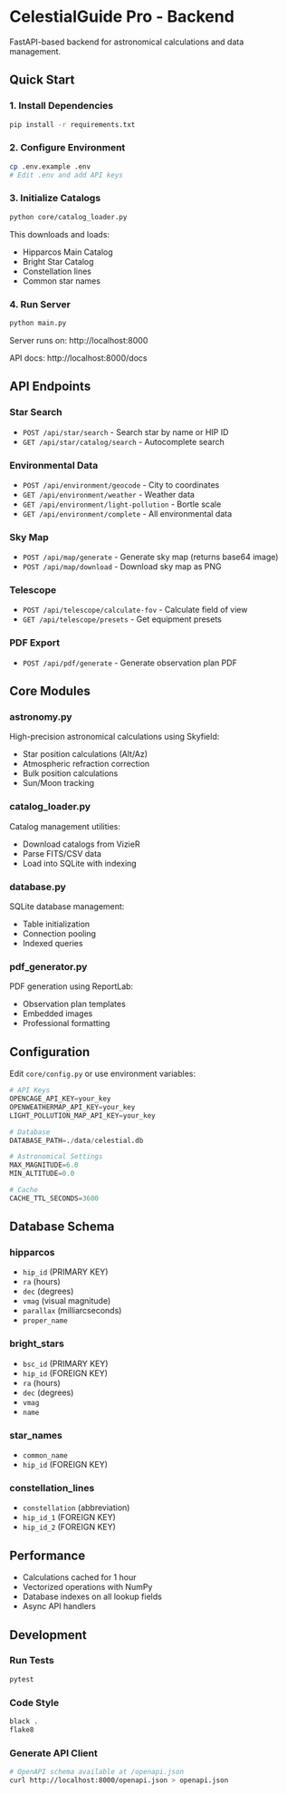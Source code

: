 # CelestialGuide Pro - Backend

FastAPI-based backend for astronomical calculations and data management.

## Quick Start

### 1. Install Dependencies
```bash
pip install -r requirements.txt
```

### 2. Configure Environment
```bash
cp .env.example .env
# Edit .env and add API keys
```

### 3. Initialize Catalogs
```bash
python core/catalog_loader.py
```

This downloads and loads:
- Hipparcos Main Catalog
- Bright Star Catalog
- Constellation lines
- Common star names

### 4. Run Server
```bash
python main.py
```

Server runs on: http://localhost:8000

API docs: http://localhost:8000/docs

## API Endpoints

### Star Search
- `POST /api/star/search` - Search star by name or HIP ID
- `GET /api/star/catalog/search` - Autocomplete search

### Environmental Data
- `POST /api/environment/geocode` - City to coordinates
- `GET /api/environment/weather` - Weather data
- `GET /api/environment/light-pollution` - Bortle scale
- `GET /api/environment/complete` - All environmental data

### Sky Map
- `POST /api/map/generate` - Generate sky map (returns base64 image)
- `POST /api/map/download` - Download sky map as PNG

### Telescope
- `POST /api/telescope/calculate-fov` - Calculate field of view
- `GET /api/telescope/presets` - Get equipment presets

### PDF Export
- `POST /api/pdf/generate` - Generate observation plan PDF

## Core Modules

### astronomy.py
High-precision astronomical calculations using Skyfield:
- Star position calculations (Alt/Az)
- Atmospheric refraction correction
- Bulk position calculations
- Sun/Moon tracking

### catalog_loader.py
Catalog management utilities:
- Download catalogs from VizieR
- Parse FITS/CSV data
- Load into SQLite with indexing

### database.py
SQLite database management:
- Table initialization
- Connection pooling
- Indexed queries

### pdf_generator.py
PDF generation using ReportLab:
- Observation plan templates
- Embedded images
- Professional formatting

## Configuration

Edit `core/config.py` or use environment variables:

```python
# API Keys
OPENCAGE_API_KEY=your_key
OPENWEATHERMAP_API_KEY=your_key
LIGHT_POLLUTION_MAP_API_KEY=your_key

# Database
DATABASE_PATH=./data/celestial.db

# Astronomical Settings
MAX_MAGNITUDE=6.0
MIN_ALTITUDE=0.0

# Cache
CACHE_TTL_SECONDS=3600
```

## Database Schema

### hipparcos
- `hip_id` (PRIMARY KEY)
- `ra` (hours)
- `dec` (degrees)
- `vmag` (visual magnitude)
- `parallax` (milliarcseconds)
- `proper_name`

### bright_stars
- `bsc_id` (PRIMARY KEY)
- `hip_id` (FOREIGN KEY)
- `ra` (hours)
- `dec` (degrees)
- `vmag`
- `name`

### star_names
- `common_name`
- `hip_id` (FOREIGN KEY)

### constellation_lines
- `constellation` (abbreviation)
- `hip_id_1` (FOREIGN KEY)
- `hip_id_2` (FOREIGN KEY)

## Performance

- Calculations cached for 1 hour
- Vectorized operations with NumPy
- Database indexes on all lookup fields
- Async API handlers

## Development

### Run Tests
```bash
pytest
```

### Code Style
```bash
black .
flake8
```

### Generate API Client
```bash
# OpenAPI schema available at /openapi.json
curl http://localhost:8000/openapi.json > openapi.json
```

